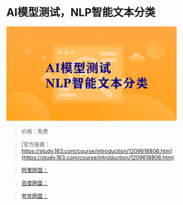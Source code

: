 # AI模型测试，NLP智能文本分类

![img](../../../assets/study163/free/f9d09e3d89b4474d95d769be49e7b553.png)

> 价格：免费

> [官方链接：https://study.163.com/course/introduction/1209618806.htm](https://study.163.com/course/introduction/1209618806.htm)

> [阿里网盘：]()

> [百度网盘：]()

> [夸克网盘：]()
